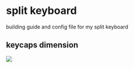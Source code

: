 # split keyboard

building guide and config file for my split keyboard

## keycaps dimension

![](https://cdn.shopify.com/s/files/1/1851/5125/products/quefrency-r2.png)